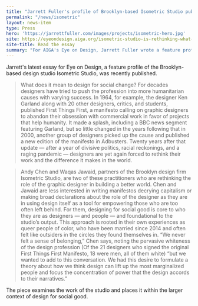 ```yaml
---
title: "Jarrett Fuller's profile of Brooklyn-based Isometric Studio published on Eye on Design"
permalink: "/news/isometric"
layout: news-item
type: Press
hero: 'https://jarrettfuller.com/images/projects/isometric-hero.jpg'
site: https://eyeondesign.aiga.org/isometric-studio-is-rethinking-what-it-means-to-design-for-social-good/
site-title: Read the essay
summary: "For AIGA's Eye on Design, Jarrett Fuller wrote a feature profile of the Brooklyn-based design firm Isometric Studio"
---
```


Jarrett's latest essay for Eye on Design, a feature profile of the Brooklyn-based design studio Isometric Studio, was recently published.

> What does it mean to design for social change? For decades designers have tried to push the profession into more humanitarian causes with varying success. In 1964, for example, the designer Ken Garland along with 20 other designers, critics, and students, published First Things First, a manifesto calling on graphic designers to abandon their obsession with commercial work in favor of projects that help humanity. It made a splash, including a BBC news segment featuring Garland, but so little changed in the years following that in 2000, another group of designers picked up the cause and published a new edition of the manifesto in Adbusters. Twenty years after that update — after a year of divisive politics, racial reckonings, and a raging pandemic — designers are yet again forced to rethink their work and the difference it makes in the world.

> Andy Chen and Waqas Jawaid, partners of the Brooklyn design firm Isometric Studio, are two of these practitioners who are rethinking the role of the graphic designer in building a better world. Chen and Jawaid are less interested in writing manifestos decrying capitalism or making broad declarations about the role of the designer as they are in using design itself as a tool for empowering those who are too often left behind. For them, designing for social good is core to who they are as designers — and people — and foundational to the studio’s output. This approach is rooted in their own experiences as queer people of color, who have been married since 2014 and often felt like outsiders in the circles they found themselves in. “We never felt a sense of belonging,” Chen says, noting the pervasive whiteness of the design profession (Of the 21 designers who signed the original First Things First Manifesto, 18 were men, all of them white) “but we wanted to add to this conversation. We had this desire to formulate a theory about how we think design can lift up the most marginalized people and focus the concentration of power that the design accords to their narratives.”

The piece examines the work of the studio and places it within the larger context of design for social good.
